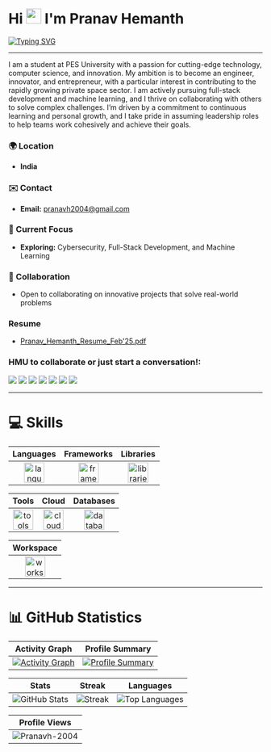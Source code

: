 # Hi <img src="https://user-images.githubusercontent.com/18350557/176309783-0785949b-9127-417c-8b55-ab5a4333674e.gif" width="30"> I'm Pranav Hemanth

[![Typing SVG](https://readme-typing-svg.demolab.com/?center=True&duration=3000&pause=500&lines=Web+Developer;App+Developer;AIML+Enthusiast;Tech+Explorer)](https://git.io/typing-svg)

---

I am a student at PES University with a passion for cutting-edge technology, computer science, and innovation. My ambition is to become an engineer, innovator, and entrepreneur, with a particular interest in contributing to the rapidly growing private space sector. I am actively pursuing full-stack development and machine learning, and I thrive on collaborating with others to solve complex challenges. I’m driven by a commitment to continuous learning and personal growth, and I take pride in assuming leadership roles to help teams work cohesively and achieve their goals.

### 🌍 Location
- **India**

### ✉️ Contact
- **Email:** [pranavh2004@gmail.com](mailto:pranavh2004@gmail.com)

### 🧠 Current Focus
- **Exploring:** Cybersecurity, Full-Stack Development, and Machine Learning

### 🤝 Collaboration
- Open to collaborating on innovative projects that solve real-world problems

### Resume
- [Pranav_Hemanth_Resume_Feb'25.pdf](https://github.com/user-attachments/files/18810306/Pranav_Hemanth_Resume_Feb.25.pdf)

### HMU to collaborate or just start a conversation!:
<p align="left">
    <a href="https://www.linkedin.com/in/pranav-hemanth"><img src="https://img.shields.io/badge/LinkedIn-blue?style=flat-square&logo=linkedin&logoColor=white"></a>
    <a href="https://discordapp.com/users/pranavh26"><img src="https://img.shields.io/badge/Discord-7289da?style=flat-square&logo=discord&logoColor=white"></a>
    <a href="mailto:pranavh2004@gmail.com"><img src="https://img.shields.io/badge/Email-red?style=flat-square&logo=gmail&logoColor=white"></a>
    <a href="https://instagram.com/"><img src="https://img.shields.io/badge/Instagram-E4405F?style=flat-square&logo=instagram&logoColor=white"></a>
    <a href="https://www.kaggle.com/pranavhemanth"><img src="https://img.shields.io/badge/Kaggle-20BEFF?style=flat-square&logo=kaggle&logoColor=white"></a>
    <a href="https://leetcode.com/u/vVRzF5HnE5/"><img src="https://img.shields.io/badge/Leetcode-332244?style=flat-square&logo=leetcode&logoColor=white"></a>
    <a href="https://x.com/pranavh2004"><img src="https://img.shields.io/badge/X-000000?style=flat-square&logo=x&logoColor=white"></a>
</p>

---

# 💻 Skills

<div align="center">

| **Languages** | **Frameworks** | **Libraries** |
|:-------------:|:--------------:|:-------------:|
| <img src="https://skillicons.dev/icons?i=c,cpp,python,go,html,css,javascript,powershell,bash,swift" alt="languages" height="40"/> | <img src="https://skillicons.dev/icons?i=react,express,nodejs,nextjs,flask,django,bootstrap,sass,jquery" alt="frameworks" height="40"/> | <img src="https://skillicons.dev/icons?i=keras,tensorflow,pytorch,opencv,matlab,numpy,pandas" alt="libraries" height="40"/> |

| **Tools** | **Cloud** | **Databases** |
|:---------:|:---------:|:-------------:|
| <img src="https://skillicons.dev/icons?i=git,verilog,docker,vscode,anaconda,jupyter,figma,notion,canva,shell" alt="tools" height="40"/> | <img src="https://skillicons.dev/icons?i=gcp,aws,vercel,netlify" alt="cloud" height="40"/> | <img src="https://skillicons.dev/icons?i=mongodb,mysql,sqlite,postgres" alt="databases" height="40"/> |

| **Workspace** |
|:-------------:|
| <img src="https://skillicons.dev/icons?i=raspberrypi,linux,debian,vscode" alt="workspace" height="40"/> |

</div>

---

# 📊 GitHub Statistics

<div align="center">

| **Activity Graph** | **Profile Summary** |
|:-------------------:|:-------------------:|
| <a href="https://github.com/Pranavh-2004"><img src="https://github-readme-activity-graph.vercel.app/graph?username=Pranavh-2004&bg_color=2e3440&hide_border=true&point=false&line=88c0d0&radius=8&area=true&area_color=88c0d0&title_color=ffffff&color=ffffff" alt="Activity Graph"/></a> | <a href="https://github.com/Pranavh-2004"><img src="http://github-profile-summary-cards.vercel.app/api/cards/profile-details?username=Pranavh-2004&theme=nord_dark" alt="Profile Summary"/></a> |

| **Stats** | **Streak** | **Languages** |
|:---------:|:----------:|:-------------:|
| <img src="https://github-readme-stats.vercel.app/api?username=Pranavh-2004&show_icons=true&locale=en&theme=nord&hide=stars&show=prs_merged_percentage" alt="GitHub Stats"/> | <img src="https://github-readme-streak-stats-w3ej.vercel.app/?user=Pranavh-2004&theme=nord&border_radius=10&fire=DD2727" alt="Streak"/> | <img src="https://github-readme-stats.vercel.app/api/top-langs/?username=Pranavh-2004&layout=compact&theme=nord" alt="Top Languages"/> |

| **Profile Views** |
|:-----------------:|
| <img src="https://komarev.com/ghpvc/?username=Pranavh-2004&label=Profile%20views&color=0e75b6&style=flat" alt="Pranavh-2004"> |
